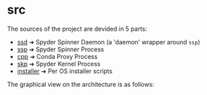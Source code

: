# src

The sources of the project are devided in 5 parts:

- [ssd](/src/ssd) ➜ Spyder Spinner Daemon (a 'daemon' wrapper around `ssp`)
- [ssp](/src/ssp) ➜ Spyder Spinner Process
- [cpp](/src/cpp) ➜ Conda Proxy Process
- [skp](/src/skp) ➜ Spyder Kernel Process
- [installer](/src/installer) ➜ Per OS installer scripts

The graphical view on the architecture is as follows:

